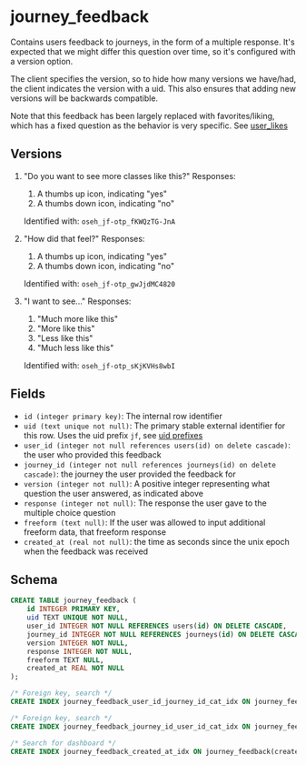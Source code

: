 # journey_feedback

Contains users feedback to journeys, in the form of a multiple response. It's
expected that we might differ this question over time, so it's configured with
a version option.

The client specifies the version, so to hide how many versions we have/had,
the client indicates the version with a uid. This also ensures that adding
new versions will be backwards compatible.

Note that this feedback has been largely replaced with favorites/liking,
which has a fixed question as the behavior is very specific. See
[user_likes](./user_likes.md)

## Versions

1. "Do you want to see more classes like this?"
   Responses:

   1. A thumbs up icon, indicating "yes"
   2. A thumbs down icon, indicating "no"

   Identified with: `oseh_jf-otp_fKWQzTG-JnA`

2. "How did that feel?"
   Responses:

   1. A thumbs up icon, indicating "yes"
   2. A thumbs down icon, indicating "no"

   Identified with: `oseh_jf-otp_gwJjdMC4820`

3. "I want to see..."
   Responses:

   1. "Much more like this"
   2. "More like this"
   3. "Less like this"
   4. "Much less like this"

   Identified with: `oseh_jf-otp_sKjKVHs8wbI`

## Fields

- `id (integer primary key)`: The internal row identifier
- `uid (text unique not null)`: The primary stable external identifier for this row.
  Uses the uid prefix `jf`, see [uid prefixes](../uid_prefixes.md)
- `user_id (integer not null references users(id) on delete cascade)`: the user who
  provided this feedback
- `journey_id (integer not null references journeys(id) on delete cascade)`: the
  journey the user provided the feedback for
- `version (integer not null)`: A positive integer representing what question the
  user answered, as indicated above
- `response (integer not null)`: The response the user gave to the multiple choice
  question
- `freeform (text null)`: If the user was allowed to input additional freeform
  data, that freeform response
- `created_at (real not null)`: the time as seconds since the unix epoch when the
  feedback was received

## Schema

```sql
CREATE TABLE journey_feedback (
    id INTEGER PRIMARY KEY,
    uid TEXT UNIQUE NOT NULL,
    user_id INTEGER NOT NULL REFERENCES users(id) ON DELETE CASCADE,
    journey_id INTEGER NOT NULL REFERENCES journeys(id) ON DELETE CASCADE,
    version INTEGER NOT NULL,
    response INTEGER NOT NULL,
    freeform TEXT NULL,
    created_at REAL NOT NULL
);

/* Foreign key, search */
CREATE INDEX journey_feedback_user_id_journey_id_cat_idx ON journey_feedback(user_id, journey_id, created_at);

/* Foreign key, search */
CREATE INDEX journey_feedback_journey_id_user_id_cat_idx ON journey_feedback(journey_id, user_id, created_at);

/* Search for dashboard */
CREATE INDEX journey_feedback_created_at_idx ON journey_feedback(created_at);
```

